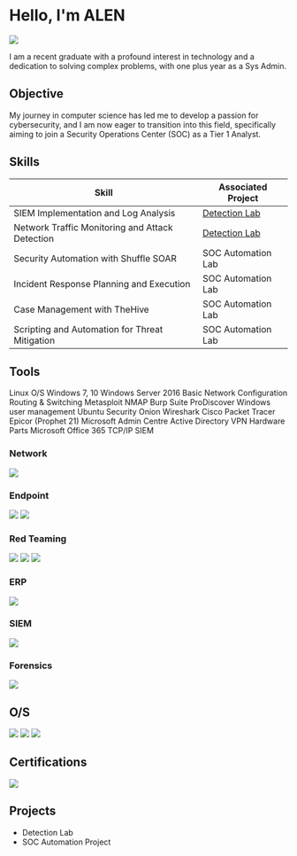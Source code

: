 # Hello, I'm ALEN
<a href="https://www.linkedin.com/in/alen-kuqi/"><img src="https://img.shields.io/badge/-LinkedIn-0072b1?&style=for-the-badge&logo=linkedin&logoColor=white" /></a>

I am a recent graduate with a profound interest in technology and a dedication to solving complex problems, with one plus year as a Sys Admin.

## Objective

My journey in computer science has led me to develop a passion for cybersecurity, and I am now eager to transition into this field, specifically aiming to join a Security Operations Center (SOC) as a Tier 1 Analyst.

## Skills

| Skill                                         | Associated Project         |
|-----------------------------------------------|----------------------------|
| SIEM Implementation and Log Analysis          | <a href="https://google.com">Detection Lab</a>|
| Network Traffic Monitoring and Attack Detection | <a href="https://google.com">Detection Lab</a>|
| Security Automation with Shuffle SOAR         | SOC Automation Lab|
| Incident Response Planning and Execution      | SOC Automation Lab|
| Case Management with TheHive                  | SOC Automation Lab|
| Scripting and Automation for Threat Mitigation | SOC Automation Lab|

## Tools

Linux O/S
Windows 7, 10
Windows Server 2016
Basic Network Configuration
Routing & Switching 
Metasploit
NMAP
Burp Suite
ProDiscover
Windows user management
Ubuntu
Security Onion
Wireshark
Cisco Packet Tracer
Epicor (Prophet 21)
Microsoft Admin Centre
Active Directory
VPN
Hardware Parts 
Microsoft Office 365
TCP/IP
SIEM

### Network
<div>
    <img src="https://img.shields.io/badge/-Wireshark-1679A7?&style=for-the-badge&logo=Wireshark&logoColor=white" />
    
</div>

### Endpoint
<div>
  <img src="https://img.shields.io/badge/-Microsoft_Defender_for_Endpoint-00A4EF?&style=for-the-badge&logo=Microsoft&logoColor=white" />
  <img src="https://img.shields.io/badge/-Microsoft_Admin_Center-0078D4?&style=for-the-badge&logo=Microsoft&logoColor=white)" />
</div>

### Red Teaming
<div>
  <img src="https://img.shields.io/badge/-Burp_Suite-FF6347?&style=for-the-badge&logo=BurpSuite&logoColor=white)" />
  <img src="https://img.shields.io/badge/-Metasploit-ED1C24?&style=for-the-badge&logo=Metasploit&logoColor=white)" />
  <img src="https://img.shields.io/badge/-Nmap-ED1C24?&style=for-the-badge&logo=Nmap&logoColor=white)" />
</div>

### ERP
<div>
    <img src="https://img.shields.io/badge/-Prophet_21-00A4EF?&style=for-the-badge&logo=Prophet21&logoColor=white)" />
</div>

### SIEM
<div>
    <img src="https://img.shields.io/badge/-Security_Onion-0078d7?&style=for-the-badge&logo=SecurityOnion&logoColor=white)" />
</div>

### Forensics
<div>
   <img src="https://img.shields.io/badge/-ProDiscover-FF6347?&style=for-the-badge&logo=ProDiscover&logoColor=white)" />
</div>

## O/S
<div>
<img src="https://img.shields.io/badge/-Linux-0078d7?&style=for-the-badge&logo=Linux&logoColor=white)" />
<img src="https://img.shields.io/badge/-Ubuntu-E95420?&style=for-the-badge&logo=Ubuntu&logoColor=white)" />
<img src="https://img.shields.io/badge/-Windows-0078D6?&style=for-the-badge&logo=Windows&logoColor=white)" />

</div>

## Certifications
<div>
<img src="https://img.shields.io/badge/-TryHackMe-0078d7?&style=for-the-badge&logo=TryHackMe&logoColor=white)" />
</div>

## Projects
- Detection Lab
- SOC Automation Project
